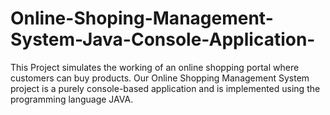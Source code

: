 # Online-Shoping-Management-System-Java-Console-Application-
This Project simulates the working of an online shopping portal where customers can buy products. Our Online Shopping Management System project is a purely console-based application and is implemented using the programming language JAVA.
